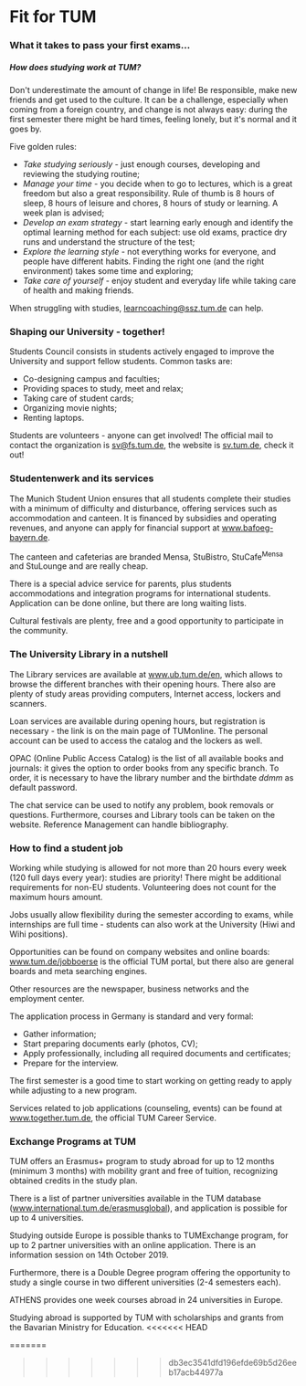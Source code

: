 # Fit for TUM

### What it takes to pass your first exams...

##### How does studying work at TUM?

Don't underestimate the amount of change in life! Be responsible, make new friends and get used to the culture. It can be a challenge, especially when coming from a foreign country, and change is not always easy: during the first semester there might be hard times, feeling lonely, but it's normal and it goes by.

Five golden rules:

* *Take studying seriously* - just enough courses, developing and reviewing the studying routine;
* *Manage your time* - you decide when to go to lectures, which is a great freedom but also a great responsibility. Rule of thumb is 8 hours of sleep, 8 hours of leisure and chores, 8 hours of study or learning. A week plan is advised;
* *Develop an exam strategy* - start learning early enough and identify the optimal learning method for each subject: use old exams, practice dry runs and understand the structure of the test;
* *Explore the learning style* - not everything works for everyone, and people have different habits. Finding the right one (and the right environment) takes some time and exploring;
* *Take care of yourself* - enjoy student and everyday life while taking care of health and making friends.

When struggling with studies, learncoaching@ssz.tum.de can help.



### Shaping our University - together!

Students Council consists in students actively engaged to improve the University and support fellow students. Common tasks are:

* Co-designing campus and faculties;
* Providing spaces to study, meet and relax;
* Taking care of student cards;
* Organizing movie nights;
* Renting laptops.

Students are volunteers - anyone can get involved! The official mail to contact the organization is sv@fs.tum.de, the website is [sv.tum.de](https://www.sv.tum.de/startseite/), check it out! 



### Studentenwerk and its services

The Munich Student Union ensures that all students complete their studies with a minimum of difficulty and disturbance, offering services such as accommodation and canteen. It is financed by subsidies and operating revenues, and anyone can apply for financial support at www.bafoeg-bayern.de. 

The canteen and cafeterias are branded Mensa, StuBistro, StuCafe<sup>Mensa</sup> and StuLounge and are really cheap. 

There is a special advice service for parents, plus students accommodations and integration programs for international students. Application can be done online, but there are long waiting lists.

Cultural festivals are plenty, free and a good opportunity to participate in the community.



### The University Library in a nutshell

The Library services are available at www.ub.tum.de/en, which allows to browse the different branches with their opening hours. There also are plenty of study areas providing computers, Internet access, lockers and scanners. 

Loan services are available during opening hours, but registration is necessary - the link is on the main page of TUMonline. The personal account can be used to access the catalog and the lockers as well. 

OPAC (Online Public Access Catalog) is the list of all available books and journals: it gives the option to order books from any specific branch. To order, it is necessary to have the library number and the birthdate *ddmm* as default password. 

The chat service can be used to notify any problem, book removals or questions. Furthermore, courses and Library tools can be taken on the website. Reference Management can handle bibliography. 



### How to find a student job

Working while studying is allowed for not more than 20 hours every week (120 full days every year): studies are priority! There might be additional requirements for non-EU students. Volunteering does not count for the maximum hours amount.

Jobs usually allow flexibility during the semester according to exams, while internships are full time - students can also work at the University (Hiwi and Wihi positions).

Opportunities can be found on company websites and online boards: www.tum.de/jobboerse is the official TUM portal, but there also are general boards and meta searching engines.

Other resources are the newspaper, business networks and the employment center. 

The application process in Germany is standard and very formal: 

* Gather information;
* Start preparing documents early (photos, CV);
* Apply professionally, including all required documents and certificates;
* Prepare for the interview.

The first semester is a good time to start working on getting ready to apply while adjusting to a new program.

Services related to job applications (counseling, events) can be found at www.together.tum.de, the official TUM Career Service.



### Exchange Programs at TUM

TUM offers an Erasmus+ program to study abroad for up to 12 months (minimum 3 months) with mobility grant and free of tuition, recognizing obtained credits in the study plan. 

There is a list of partner universities available in the TUM database (www.international.tum.de/erasmusglobal), and application is possible for up to 4 universities. 

Studying outside Europe is possible thanks to TUMExchange program, for up to 2 partner universities with an online application. There is an information session on 14th October 2019.

Furthermore, there is a Double Degree program offering the opportunity to study a single course in two different universities (2-4 semesters each).

ATHENS provides one week courses abroad in 24 universities in Europe.

Studying abroad is supported by TUM with scholarships and grants from the Bavarian Ministry for Education. 
<<<<<<< HEAD

=======
>>>>>>> db3ec3541dfd196efde69b5d26eeb17acb44977a
